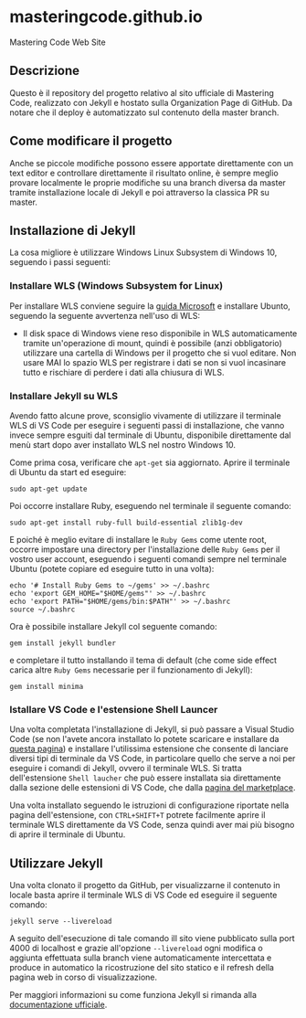 # masteringcode.github.io
Mastering Code Web Site

## Descrizione
Questo è il repository del progetto relativo al sito ufficiale di Mastering Code, realizzato con Jekyll e hostato sulla Organization Page di GitHub. Da notare che il deploy è automatizzato sul contenuto della master branch.

## Come modificare il progetto

Anche se piccole modifiche possono essere apportate direttamente con un text editor e controllare direttamente il risultato online, è sempre meglio provare localmente le proprie modifiche su una branch diversa da master tramite installazione locale di Jekyll e poi attraverso la classica PR su master.

## Installazione di Jekyll
La cosa migliore è utilizzare Windows Linux Subsystem di Windows 10, seguendo i passi seguenti:

### Installare WLS (Windows Subsystem for Linux)

Per installare WLS conviene seguire la [guida Microsoft](https://docs.microsoft.com/it-it/windows/wsl/install-win10) e installare Ubunto, seguendo la seguente avvertenza nell'uso di WLS:

- Il disk space di Windows viene reso disponibile in WLS automaticamente tramite un'operazione di mount, quindi è possibile (anzi obbligatorio) utilizzare una cartella di Windows per il progetto che si vuol editare. Non usare MAI lo spazio WLS per registrare i dati se non si vuol incasinare tutto e rischiare di perdere i dati alla chiusura di WLS.

### Installare Jekyll su WLS

Avendo fatto alcune prove, sconsiglio vivamente di utilizzare il terminale WLS di VS Code per eseguire i seguenti passi di installazione, che vanno invece sempre esguiti dal terminale di Ubuntu, disponibile direttamente dal menù start dopo aver installato WLS nel nostro Windows 10.

Come prima cosa, verificare che `apt-get` sia aggiornato. Aprire il terminale di Ubuntu da start ed eseguire:

```
sudo apt-get update
```

Poi occorre installare Ruby, eseguendo nel terminale il seguente comando:

```
sudo apt-get install ruby-full build-essential zlib1g-dev
```

E poiché è meglio evitare di installare le `Ruby Gems` come utente root, occorre impostare una directory per l'installazione delle `Ruby Gems` per il vostro user account, eseguendo i seguenti comandi sempre nel terminale Ubuntu (potete copiare ed eseguire tutto in una volta):

```
echo '# Install Ruby Gems to ~/gems' >> ~/.bashrc
echo 'export GEM_HOME="$HOME/gems"' >> ~/.bashrc
echo 'export PATH="$HOME/gems/bin:$PATH"' >> ~/.bashrc
source ~/.bashrc
```

Ora è possibile installare Jekyll col seguente comando:

```
gem install jekyll bundler
```

e completare il tutto installando il tema di default (che come side effect carica altre `Ruby Gems` necessarie per il funzionamento di Jekyll):


```
gem install minima
```

### Istallare VS Code e l'estensione Shell Launcer

Una volta completata l'installazione di Jekyll, si può passare a Visual Studio Code (se non l'avete ancora installato lo potete scaricare e installare da [questa pagina](https://code.visualstudio.com/download)) e installare l'utilissima estensione che consente di lanciare diversi tipi di terminale da VS Code, in particolare quello che serve a noi per eseguire i comandi di Jekyll, ovvero il terminale WLS.
Si tratta dell'estensione `Shell laucher` che può essere installata sia direttamente dalla sezione delle estensioni di VS Code, che dalla [pagina del marketplace](https://marketplace.visualstudio.com/items?itemName=Tyriar.shell-launcher).

Una volta installato seguendo le istruzioni di configurazione riportate nella pagina dell'estensione, con `CTRL+SHIFT+T` potrete facilmente aprire il terminale WLS direttamente da VS Code, senza quindi aver mai più bisogno di aprire il terminale di Ubuntu.

## Utilizzare Jekyll

Una volta clonato il progetto da GitHub, per visualizzarne il contenuto in locale basta aprire il terminale WLS di VS Code ed eseguire il seguente comando:

```
jekyll serve --livereload
```

A seguito dell'esecuzione di tale comando ill sito viene pubblicato sulla port 4000 di localhost e grazie all'opzione `--livereload` ogni modifica o aggiunta effettuata sulla branch viene automaticamente intercettata e produce in automatico la ricostruzione del sito statico e il refresh della pagina web in corso di visualizzazione.

Per maggiori informazioni su come funziona Jekyll si rimanda alla [documentazione ufficiale](https://jekyllrb.com/docs/).

